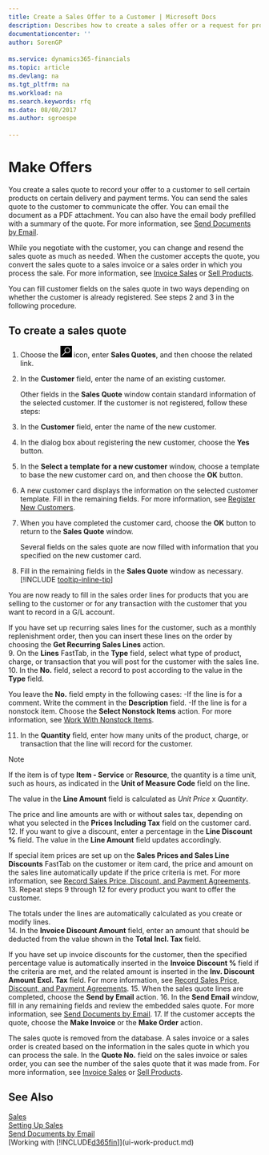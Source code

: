 ```yaml
---
title: Create a Sales Offer to a Customer | Microsoft Docs
description: Describes how to create a sales offer or a request for proposal (RFQ) document to record your offer to a customer to sell products under certain terms.
documentationcenter: ''
author: SorenGP

ms.service: dynamics365-financials
ms.topic: article
ms.devlang: na
ms.tgt_pltfrm: na
ms.workload: na
ms.search.keywords: rfq
ms.date: 08/08/2017
ms.author: sgroespe

---
```

# Make Offers
You create a sales quote to record your offer to a customer to sell certain products on certain delivery and payment terms. You can send the sales quote to the customer to communicate the offer. You can email the document as a PDF attachment. You can also have the email body prefilled with a summary of the quote. For more information, see [Send Documents by Email](ui-how-send-documents-email.md).

While you negotiate with the customer, you can change and resend the sales quote as much as needed. When the customer accepts the quote, you convert the sales quote to a sales invoice or a sales order in which you process the sale. For more information, see [Invoice Sales](sales-how-invoice-sales.md) or [Sell Products](sales-how-sell-products.md).

You can fill customer fields on the sales quote in two ways depending on whether the customer is already registered. See steps 2 and 3 in the following procedure.

## To create a sales quote
1. Choose the ![Search for Page or Report](media/ui-search/search_small.png "Search for Page or Report icon") icon, enter **Sales Quotes**, and then choose the related link.
2. In the **Customer** field, enter the name of an existing customer.

   Other fields in the **Sales Quote** window contain standard information of the selected customer. If the customer is not registered, follow these steps:
3. In the **Customer** field, enter the name of the new customer.
4. In the dialog box about registering the new customer, choose the **Yes** button.
5. In the **Select a template for a new customer** window, choose a template to base the new customer card on, and then choose the **OK** button.
6. A new customer card displays the information on the selected customer template. Fill in the remaining fields. For more information, see [Register New Customers](sales-how-register-new-customers.md).  
7. When you have completed the customer card, choose the **OK** button to return to the **Sales Quote** window.

   Several fields on the sales quote are now filled with information that you specified on the new customer card.  
8. Fill in the remaining fields in the **Sales Quote** window as necessary. [!INCLUDE [tooltip-inline-tip](includes/tooltip-inline-tip_md.md)]  

You are now ready to fill in the sales order lines for products that you are selling to the customer or for any transaction with the customer that you want to record in a G/L account.   

If you have set up recurring sales lines for the customer, such as a monthly replenishment order, then you can insert these lines on the order by choosing the **Get Recurring Sales Lines** action.  
9. On the **Lines** FastTab, in the **Type** field, select what type of product, charge, or transaction that you will post for the customer with the sales line.
10. In the **No.** field, select a record to post according to the value in the **Type** field.

   You leave the **No.** field empty in the following cases:
   -If the line is for a comment. Write the comment in the **Description** field.
   -If the line is for a nonstock item. Choose the **Select Nonstock Items** action. For more information, see [Work With Nonstock Items](inventory-how-work-nonstock-items.md).

11. In the **Quantity** field, enter how many units of the product, charge, or transaction that the line will record for the customer.

   > [!NOTE]  
   >   If the item is of type **Item - Service** or **Resource**, the quantity is a time unit, such as hours, as indicated in the **Unit of Measure Code** field on the line.  

   The value in the **Line Amount** field is calculated as *Unit Price* x *Quantity*.  

   The price and line amounts are with or without sales tax, depending on what you selected in the **Prices Including Tax** field on the customer card.  
12. If you want to give a discount, enter a percentage in the **Line Discount %** field. The value in the **Line Amount** field updates accordingly.  

   If special item prices are set up on the **Sales Prices and Sales Line Discounts** FastTab on the customer or item card, the price and amount on the sales line automatically update if the price criteria is met. For more information, see [Record Sales Price, Discount, and Payment Agreements](sales-how-record-sales-price-discount-payment-agreements.md).  
13. Repeat steps 9 through 12 for every product you want to offer the customer.  

   The totals under the lines are automatically calculated as you create or modify lines.  
14. In the **Invoice Discount Amount** field, enter an amount that should be deducted from the value shown in the **Total Incl. Tax** field.

   If you have set up invoice discounts for the customer, then the specified percentage value is automatically inserted in the **Invoice Discount %** field if the criteria are met, and the related amount is inserted in the **Inv. Discount Amount Excl. Tax** field. For more information, see [Record Sales Price, Discount, and Payment Agreements](sales-how-record-sales-price-discount-payment-agreements.md).
15. When the sales quote lines are completed, choose the **Send by Email** action.
16. In the **Send Email** window, fill in any remaining fields and review the embedded sales quote. For more information, see [Send Documents by Email](ui-how-send-documents-email.md).
17. If the customer accepts the quote, choose the **Make Invoice** or the **Make Order** action.

The sales quote is removed from the database. A sales invoice or a sales order is created based on the information in the sales quote in which you can process the sale. In the **Quote No.** field on the sales invoice or sales order, you can see the number of the sales quote that it was made from. For more information, see [Invoice Sales](sales-how-invoice-sales.md) or [Sell Products](sales-how-sell-products.md).

## See Also
[Sales](sales-manage-sales.md)  
[Setting Up Sales](sales-setup-sales.md)  
[Send Documents by Email](ui-how-send-documents-email.md)  
[Working with [!INCLUDE[d365fin](includes/d365fin_md.md)]](ui-work-product.md)
